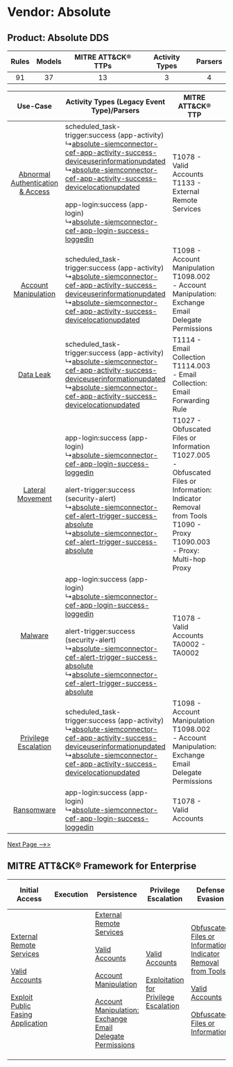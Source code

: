 Vendor: Absolute
================
Product: Absolute DDS
---------------------
| Rules | Models | MITRE ATT&CK® TTPs | Activity Types | Parsers |
|:-----:|:------:|:------------------:|:--------------:|:-------:|
|  91   |   37   |         13         |       3        |    4    |

|    Use-Case    | Activity Types (Legacy Event Type)/Parsers    | MITRE ATT&CK® TTP    | Content    |
|:----:| ---- | ---- | ---- |
| [Abnormal Authentication & Access](../../../UseCases/uc_abnormal_authentication_&_access.md) |  scheduled_task-trigger:success (app-activity)<br> ↳[absolute-siemconnector-cef-app-activity-success-deviceuserinformationupdated](Ps/pC_absolutesiemconnectorcefappactivitysuccessdeviceuserinformationupdated.md)<br> ↳[absolute-siemconnector-cef-app-activity-success-devicelocationupdated](Ps/pC_absolutesiemconnectorcefappactivitysuccessdevicelocationupdated.md)<br><br> app-login:success (app-login)<br> ↳[absolute-siemconnector-cef-app-login-success-loggedin](Ps/pC_absolutesiemconnectorcefapploginsuccessloggedin.md)<br> | T1078 - Valid Accounts<br>T1133 - External Remote Services<br>    | [<ul><li>12 Rules</li></ul><ul><li>4 Models</li></ul>](RM/r_m_absolute_absolute_dds_Abnormal_Authentication_&_Access.md) |
|    [Account Manipulation](../../../UseCases/uc_account_manipulation.md)    |  scheduled_task-trigger:success (app-activity)<br> ↳[absolute-siemconnector-cef-app-activity-success-deviceuserinformationupdated](Ps/pC_absolutesiemconnectorcefappactivitysuccessdeviceuserinformationupdated.md)<br> ↳[absolute-siemconnector-cef-app-activity-success-devicelocationupdated](Ps/pC_absolutesiemconnectorcefappactivitysuccessdevicelocationupdated.md)<br>    | T1098 - Account Manipulation<br>T1098.002 - Account Manipulation: Exchange Email Delegate Permissions<br>    | [<ul><li>3 Rules</li></ul><ul><li>1 Models</li></ul>](RM/r_m_absolute_absolute_dds_Account_Manipulation.md)    |
|    [Data Leak](../../../UseCases/uc_data_leak.md)    |  scheduled_task-trigger:success (app-activity)<br> ↳[absolute-siemconnector-cef-app-activity-success-deviceuserinformationupdated](Ps/pC_absolutesiemconnectorcefappactivitysuccessdeviceuserinformationupdated.md)<br> ↳[absolute-siemconnector-cef-app-activity-success-devicelocationupdated](Ps/pC_absolutesiemconnectorcefappactivitysuccessdevicelocationupdated.md)<br>    | T1114 - Email Collection<br>T1114.003 - Email Collection: Email Forwarding Rule<br>    | [<ul><li>3 Rules</li></ul>](RM/r_m_absolute_absolute_dds_Data_Leak.md)    |
|    [Lateral Movement](../../../UseCases/uc_lateral_movement.md)    |  app-login:success (app-login)<br> ↳[absolute-siemconnector-cef-app-login-success-loggedin](Ps/pC_absolutesiemconnectorcefapploginsuccessloggedin.md)<br><br> alert-trigger:success (security-alert)<br> ↳[absolute-siemconnector-cef-alert-trigger-success-absolute](Ps/pC_absolutesiemconnectorcefalerttriggersuccessabsolute.md)<br> ↳[absolute-siemconnector-cef-alert-trigger-success-absolute](Ps/pC_absolutesiemconnectorcefalerttriggersuccessabsolute.md)<br>    | T1027 - Obfuscated Files or Information<br>T1027.005 - Obfuscated Files or Information: Indicator Removal from Tools<br>T1090 - Proxy<br>T1090.003 - Proxy: Multi-hop Proxy<br> | [<ul><li>3 Rules</li></ul>](RM/r_m_absolute_absolute_dds_Lateral_Movement.md)    |
|    [Malware](../../../UseCases/uc_malware.md)    |  app-login:success (app-login)<br> ↳[absolute-siemconnector-cef-app-login-success-loggedin](Ps/pC_absolutesiemconnectorcefapploginsuccessloggedin.md)<br><br> alert-trigger:success (security-alert)<br> ↳[absolute-siemconnector-cef-alert-trigger-success-absolute](Ps/pC_absolutesiemconnectorcefalerttriggersuccessabsolute.md)<br> ↳[absolute-siemconnector-cef-alert-trigger-success-absolute](Ps/pC_absolutesiemconnectorcefalerttriggersuccessabsolute.md)<br>    | T1078 - Valid Accounts<br>TA0002 - TA0002<br>    | [<ul><li>5 Rules</li></ul><ul><li>2 Models</li></ul>](RM/r_m_absolute_absolute_dds_Malware.md)    |
|    [Privilege Escalation](../../../UseCases/uc_privilege_escalation.md)    |  scheduled_task-trigger:success (app-activity)<br> ↳[absolute-siemconnector-cef-app-activity-success-deviceuserinformationupdated](Ps/pC_absolutesiemconnectorcefappactivitysuccessdeviceuserinformationupdated.md)<br> ↳[absolute-siemconnector-cef-app-activity-success-devicelocationupdated](Ps/pC_absolutesiemconnectorcefappactivitysuccessdevicelocationupdated.md)<br>    | T1098 - Account Manipulation<br>T1098.002 - Account Manipulation: Exchange Email Delegate Permissions<br>    | [<ul><li>3 Rules</li></ul><ul><li>1 Models</li></ul>](RM/r_m_absolute_absolute_dds_Privilege_Escalation.md)    |
|    [Ransomware](../../../UseCases/uc_ransomware.md)    |  app-login:success (app-login)<br> ↳[absolute-siemconnector-cef-app-login-success-loggedin](Ps/pC_absolutesiemconnectorcefapploginsuccessloggedin.md)<br>    | T1078 - Valid Accounts<br>    | [<ul><li>1 Rules</li></ul>](RM/r_m_absolute_absolute_dds_Ransomware.md)    |
[Next Page -->>](2_ds_absolute_absolute_dds.md)

MITRE ATT&CK® Framework for Enterprise
--------------------------------------
| Initial Access                                                                                                                                                                                                                         | Execution | Persistence                                                                                                                                                                                                                                                                                                                                 | Privilege Escalation                                                                                                                                          | Defense Evasion                                                                                                                                                                                                                                                               | Credential Access | Discovery | Lateral Movement | Collection                                                                                                                                                            | Command and Control                                                                                                                       | Exfiltration | Impact |
| -------------------------------------------------------------------------------------------------------------------------------------------------------------------------------------------------------------------------------------- | --------- | ------------------------------------------------------------------------------------------------------------------------------------------------------------------------------------------------------------------------------------------------------------------------------------------------------------------------------------------- | ------------------------------------------------------------------------------------------------------------------------------------------------------------- | ----------------------------------------------------------------------------------------------------------------------------------------------------------------------------------------------------------------------------------------------------------------------------- | ----------------- | --------- | ---------------- | --------------------------------------------------------------------------------------------------------------------------------------------------------------------- | ----------------------------------------------------------------------------------------------------------------------------------------- | ------------ | ------ |
| [External Remote Services](https://attack.mitre.org/techniques/T1133)<br><br>[Valid Accounts](https://attack.mitre.org/techniques/T1078)<br><br>[Exploit Public Fasing Application](https://attack.mitre.org/techniques/T1190)<br><br> |           | [External Remote Services](https://attack.mitre.org/techniques/T1133)<br><br>[Valid Accounts](https://attack.mitre.org/techniques/T1078)<br><br>[Account Manipulation](https://attack.mitre.org/techniques/T1098)<br><br>[Account Manipulation: Exchange Email Delegate Permissions](https://attack.mitre.org/techniques/T1098/002)<br><br> | [Valid Accounts](https://attack.mitre.org/techniques/T1078)<br><br>[Exploitation for Privilege Escalation](https://attack.mitre.org/techniques/T1068)<br><br> | [Obfuscated Files or Information: Indicator Removal from Tools](https://attack.mitre.org/techniques/T1027/005)<br><br>[Valid Accounts](https://attack.mitre.org/techniques/T1078)<br><br>[Obfuscated Files or Information](https://attack.mitre.org/techniques/T1027)<br><br> |                   |           |                  | [Email Collection](https://attack.mitre.org/techniques/T1114)<br><br>[Email Collection: Email Forwarding Rule](https://attack.mitre.org/techniques/T1114/003)<br><br> | [Proxy: Multi-hop Proxy](https://attack.mitre.org/techniques/T1090/003)<br><br>[Proxy](https://attack.mitre.org/techniques/T1090)<br><br> |              |        |